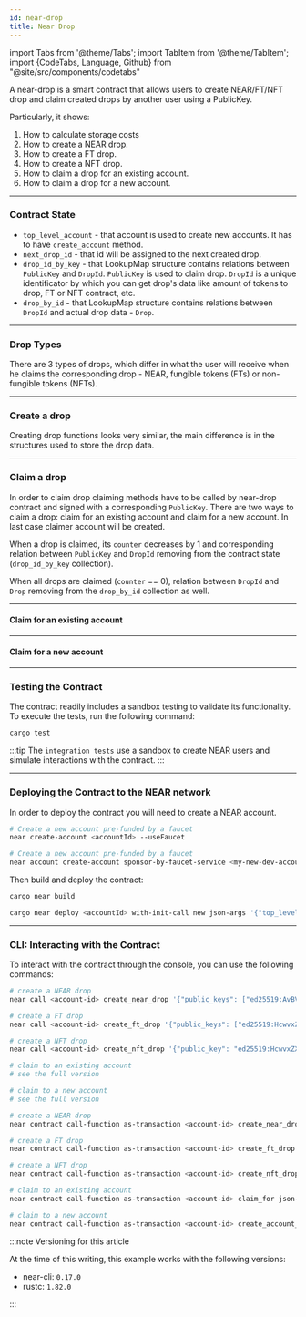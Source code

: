 ```yaml
---
id: near-drop
title: Near Drop
---
```


import Tabs from '@theme/Tabs';
import TabItem from '@theme/TabItem';
import {CodeTabs, Language, Github} from "@site/src/components/codetabs"

A near-drop is a smart contract that allows users to create NEAR/FT/NFT drop and claim created drops by another user using a PublicKey.

Particularly, it shows:

1. How to calculate storage costs
2. How to create a NEAR drop.
3. How to create a FT drop.
4. How to create a NFT drop.
5. How to claim a drop for an existing account.
6. How to claim a drop for a new account.

---

### Contract State

- `top_level_account` - that account is used to create new accounts. It has to have `create_account` method.
- `next_drop_id` - that id will be assigned to the next created drop.
- `drop_id_by_key` - that LookupMap structure contains relations between `PublicKey` and `DropId`. `PublicKey` is used to claim drop. `DropId` is a unique identificator by which you can get drop's data like amount of tokens to drop, FT or NFT contract, etc.
- `drop_by_id` - that LookupMap structure contains relations between `DropId` and actual drop data - `Drop`.

<Github fname="lib.rs"
      url="https://github.com/near-examples/near-drop/blob/update/src/lib.rs"
      start="22" end="29" />

---

### Drop Types

There are 3 types of drops, which differ in what the user will receive when he claims the corresponding drop - NEAR, fungible tokens (FTs) or non-fungible tokens (NFTs).

<CodeTabs>
  <Language value="rust" language="rust">
    <Github fname="drop_types.rs"
            url="https://github.com/near-examples/near-drop/blob/update/src/drop_types.rs"
            start="8" end="16" />
    <Github fname="near_drop.rs"
            url="https://github.com/near-examples/near-drop/blob/update/src/near_drop.rs"
            start="9" end="16" />
    <Github fname="ft_drop.rs"
            url="https://github.com/near-examples/near-drop/blob/update/src/ft_drop.rs"
            start="16" end="24" />
    <Github fname="nft_drop.rs"
            url="https://github.com/near-examples/near-drop/blob/update/src/nft_drop.rs"
            start="15" end="22" />
  </Language>
</CodeTabs>

---

### Create a drop

Creating drop functions looks very similar, the main difference is in the structures used to store the drop data.

<CodeTabs>
  <Language value="rust" language="rust">
    <Github fname="create_near_drop"
            url="https://github.com/near-examples/near-drop/blob/update/src/lib.rs"
            start="44" end="66" />
    <Github fname="create_ft_drop"
            url="https://github.com/near-examples/near-drop/blob/update/src/lib.rs"
            start="68" end="89" />
    <Github fname="create_nft_drop"
            url="https://github.com/near-examples/near-drop/blob/update/src/lib.rs"
            start="91" end="103" />
  </Language>
</CodeTabs>

---

### Claim a drop

In order to claim drop claiming methods have to be called by near-drop contract and signed with a corresponding `PublicKey`. There are two ways to claim a drop: claim for an existing account and claim for a new account. In last case claimer account will be created.

When a drop is claimed, its `counter` decreases by 1 and corresponding relation between `PublicKey` and `DropId` removing from the contract state (`drop_id_by_key` collection).

When all drops are claimed (`counter` == 0), relation between `DropId` and `Drop` removing from the `drop_by_id` collection as well.

<hr class="subsection" />

#### Claim for an existing account

<CodeTabs>
  <Language value="rust" language="rust">
    <Github fname="claim_for"
            url="https://github.com/near-examples/near-drop/blob/update/src/claim.rs"
            start="11" end="14" />
    <Github fname="internal_claim"
            url="https://github.com/near-examples/near-drop/blob/update/src/claim.rs"
            start="58" end="85" />
  </Language>
</CodeTabs>

<hr class="subsection" />

#### Claim for a new account

<CodeTabs>
  <Language value="rust" language="rust">
    <Github fname="create_account_and_claim"
            url="https://github.com/near-examples/near-drop/blob/update/src/claim.rs"
            start="16" end="41" />
    <Github fname="resolve_account_create"
            url="https://github.com/near-examples/near-drop/blob/update/src/claim.rs"
            start="43" end="56" />
    <Github fname="internal_claim"
            url="https://github.com/near-examples/near-drop/blob/update/src/claim.rs"
            start="58" end="85" />
  </Language>
</CodeTabs>

---

### Testing the Contract

The contract readily includes a sandbox testing to validate its functionality. To execute the tests, run the following command:

<Tabs groupId="code-tabs">
  <TabItem value="rust" label="🦀 Rust">
  
  ```bash
  cargo test
  ```

  </TabItem>
</Tabs>

:::tip
The `integration tests` use a sandbox to create NEAR users and simulate interactions with the contract.
:::

---

### Deploying the Contract to the NEAR network

In order to deploy the contract you will need to create a NEAR account.

<Tabs groupId="cli-tabs">
  <TabItem value="short" label="Short">

  ```bash
  # Create a new account pre-funded by a faucet
  near create-account <accountId> --useFaucet
  ```
  </TabItem>

  <TabItem value="full" label="Full">

  ```bash
  # Create a new account pre-funded by a faucet
  near account create-account sponsor-by-faucet-service <my-new-dev-account>.testnet autogenerate-new-keypair save-to-keychain network-config testnet create
  ```
  </TabItem>
</Tabs>

Then build and deploy the contract:

```bash
cargo near build

cargo near deploy <accountId> with-init-call new json-args '{"top_level_account": "testnet"}' prepaid-gas '100.0 Tgas' attached-deposit '0 NEAR' network-config testnet sign-with-keychain send
```

---

### CLI: Interacting with the Contract

To interact with the contract through the console, you can use the following commands:

<Tabs groupId="cli-tabs">
  <TabItem value="short" label="Short">
  
  ```bash
  # create a NEAR drop
  near call <account-id> create_near_drop '{"public_keys": ["ed25519:AvBVZDQrg8pCpEDFUpgeLYLRGUW8s5h57NGhb1Tc4H5q", "ed25519:4FMNvbvU4epP3HL9mRRefsJ2tMECvNLfAYDa9h8eUEa4"], "amount_per_drop": "10000000000000000000000"}' --accountId <account-id> --deposit 1 --gas 100000000000000

  # create a FT drop
  near call <account-id> create_ft_drop '{"public_keys": ["ed25519:HcwvxZXSCX341Pe4vo9FLTzoRab9N8MWGZ2isxZjk1b8", "ed25519:5oN7Yk7FKQMKpuP4aroWgNoFfVDLnY3zmRnqYk9fuEvR"], "amount_per_drop": "1", "ft_contract": "<ft-contract-account-id>"}' --accountId <account-id> --gas 100000000000000

  # create a NFT drop
  near call <account-id> create_nft_drop '{"public_key": "ed25519:HcwvxZXSCX341Pe4vo9FLTzoRab9N8MWGZ2isxZjk1b8", "nft_contract": "<nft-contract-account-id>"}' --accountId <account-id> --gas 100000000000000
  
  # claim to an existing account
  # see the full version

  # claim to a new account
  # see the full version
  ```
  </TabItem>

  <TabItem value="full" label="Full">
  
  ```bash
  # create a NEAR drop
  near contract call-function as-transaction <account-id> create_near_drop json-args '{"public_keys": ["ed25519:AvBVZDQrg8pCpEDFUpgeLYLRGUW8s5h57NGhb1Tc4H5q", "ed25519:4FMNvbvU4epP3HL9mRRefsJ2tMECvNLfAYDa9h8eUEa4"], "amount_per_drop": "10000000000000000000000"}' prepaid-gas '100.0 Tgas' attached-deposit '1 NEAR' sign-as <account-id> network-config testnet sign-with-keychain send

  # create a FT drop
  near contract call-function as-transaction <account-id> create_ft_drop json-args '{"public_keys": ["ed25519:HcwvxZXSCX341Pe4vo9FLTzoRab9N8MWGZ2isxZjk1b8", "ed25519:5oN7Yk7FKQMKpuP4aroWgNoFfVDLnY3zmRnqYk9fuEvR"], "amount_per_drop": "1", "ft_contract": "<ft-contract-account-id>"}' prepaid-gas '100.0 Tgas' attached-deposit '0 NEAR' sign-as <account-id> network-config testnet sign-with-keychain send

  # create a NFT drop
  near contract call-function as-transaction <account-id> create_nft_drop json-args '{"public_key": "ed25519:HcwvxZXSCX341Pe4vo9FLTzoRab9N8MWGZ2isxZjk1b8", "nft_contract": "<nft-contract-account-id>"}' prepaid-gas '100.0 Tgas' attached-deposit '0 NEAR' sign-as <account-id> network-config testnet sign-with-keychain send

  # claim to an existing account
  near contract call-function as-transaction <account-id> claim_for json-args '{"account_id": "<claimer-account-id>"}' prepaid-gas '30.0 Tgas' attached-deposit '0 NEAR' sign-as <account-id> network-config testnet sign-with-plaintext-private-key --signer-public-key ed25519:AvBVZDQrg8pCpEDFUpgeLYLRGUW8s5h57NGhb1Tc4H5q --signer-private-key ed25519:3yVFxYtyk7ZKEMshioC3BofK8zu2q6Y5hhMKHcV41p5QchFdQRzHYUugsoLtqV3Lj4zURGYnHqMqt7zhZZ2QhdgB send

  # claim to a new account
  near contract call-function as-transaction <account-id> create_account_and_claim json-args '{"account_id": "<claimer-account-id>"}' prepaid-gas '100.0 Tgas' attached-deposit '0 NEAR' sign-as <account-id> network-config testnet sign-with-plaintext-private-key --signer-public-key ed25519:4FMNvbvU4epP3HL9mRRefsJ2tMECvNLfAYDa9h8eUEa4 --signer-private-key ed25519:2xZcegrZvP52VrhehvApnx4McL85hcSBq1JETJrjuESC6v6TwTcr4VVdzxaCReyMCJvx9V4X1ppv8cFFeQZ6hJzU send
  ```
  </TabItem>
</Tabs>

:::note Versioning for this article

At the time of this writing, this example works with the following versions:

- near-cli: `0.17.0`
- rustc: `1.82.0`

:::